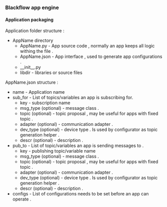 ### Blackflow app engine

#### Application packaging

Application folder structure :

+ AppName directory
  + AppName.py - App source code , normally an app keeps all logic withing the file .
  + AppName.json - App interface , used to generate app configurations .
  + __init\_\_.py
  + libdir - libraries or source files


AppName.json structure :

+ name - Application name
+ sub_for - List of topics/variables an app is subscribing for.
  + key - subscription name
  + msg_type (optional) - message class .
  + topic    (optional) - topic proposal , may be useful for apps with fixed topic .
  + adapter  (optional) - communication adapter .
  + dev_type (optional) - device type . Is used by configurator as topic generation helper .
  + descr    (optional) - description .
+ pub_to - List of topic/variables an app is sending messages to  .
  + key - publishing topic/variable name
  + msg_type (optional) - message class .
  + topic    (optional) - topic proposal , may be useful for apps with fixed topic .
  + adapter  (optional) - communication adapter .
  + dev_type (optional) - device type . Is used by configurator as topic generation helper .
  + descr    (optional) - description .
+ configs - List of configurations needs to be set before an app can operate .
